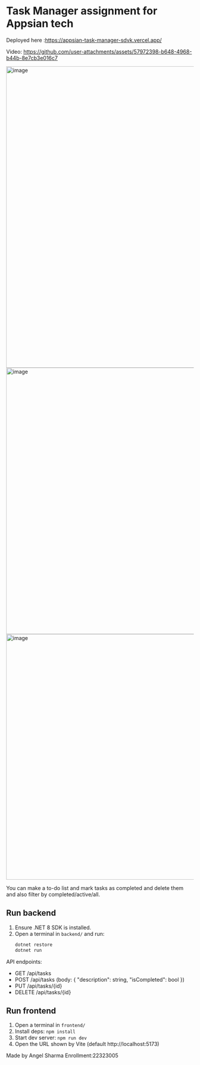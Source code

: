 # Task Manager assignment for Appsian tech 

Deployed here :https://appsian-task-manager-sdvk.vercel.app/



Video: https://github.com/user-attachments/assets/57972398-b648-4968-b44b-8e7cb3e016c7

<img width="1076" height="810" alt="image" src="https://github.com/user-attachments/assets/d3b002da-8ccb-454d-b846-64d4ee85b098" />
<img width="1021" height="716" alt="image" src="https://github.com/user-attachments/assets/15e6eb76-309d-48fd-9c57-b695ceb2ff8f" />
<img width="987" height="660" alt="image" src="https://github.com/user-attachments/assets/a1355477-225e-4fb0-9391-c30b49e2aa52" />


You can make a to-do list and mark tasks as completed and delete them and also filter by completed/active/all.

## Run backend
1. Ensure .NET 8 SDK is installed.
2. Open a terminal in `backend/` and run:
   ```bash
   dotnet restore
   dotnet run
   ```
API endpoints:
- GET /api/tasks
- POST /api/tasks  (body: { "description": string, "isCompleted": bool })
- PUT /api/tasks/{id}
- DELETE /api/tasks/{id}

## Run frontend
1. Open a terminal in `frontend/`
2. Install deps: `npm install`
3. Start dev server: `npm run dev`
4. Open the URL shown by Vite (default http://localhost:5173)

Made by Angel Sharma
Enrollment:22323005
